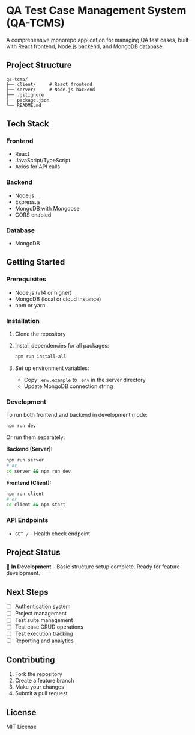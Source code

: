 # QA Test Case Management System (QA-TCMS)

A comprehensive monorepo application for managing QA test cases, built with React frontend, Node.js backend, and MongoDB database.

## Project Structure

```
qa-tcms/
├── client/     # React frontend
├── server/     # Node.js backend
├── .gitignore
├── package.json
└── README.md
```

## Tech Stack

### Frontend
- React
- JavaScript/TypeScript
- Axios for API calls

### Backend
- Node.js
- Express.js
- MongoDB with Mongoose
- CORS enabled

### Database
- MongoDB

## Getting Started

### Prerequisites
- Node.js (v14 or higher)
- MongoDB (local or cloud instance)
- npm or yarn

### Installation

1. Clone the repository
2. Install dependencies for all packages:
   ```bash
   npm run install-all
   ```

3. Set up environment variables:
   - Copy `.env.example` to `.env` in the server directory
   - Update MongoDB connection string

### Development

To run both frontend and backend in development mode:
```bash
npm run dev
```

Or run them separately:

**Backend (Server):**
```bash
npm run server
# or
cd server && npm run dev
```

**Frontend (Client):**
```bash
npm run client
# or
cd client && npm start
```

### API Endpoints

- `GET /` - Health check endpoint

## Project Status

🚧 **In Development** - Basic structure setup complete. Ready for feature development.

## Next Steps

- [ ] Authentication system
- [ ] Project management
- [ ] Test suite management
- [ ] Test case CRUD operations
- [ ] Test execution tracking
- [ ] Reporting and analytics

## Contributing

1. Fork the repository
2. Create a feature branch
3. Make your changes
4. Submit a pull request

## License

MIT License
